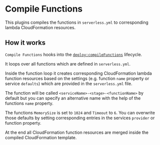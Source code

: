 # Compile Functions

This plugins compiles the functions in `serverless.yml` to corresponding lambda CloudFormation resources.

## How it works

`Compile Functions` hooks into the [`deploy:compileFunctions`](/lib/plugins/deploy) lifecycle.

It loops over all functions which are defined in `serverless.yml`.

Inside the function loop it creates corresponding CloudFormation lambda function resources based on the settings
(e.g. function `name` property or service `defaults`) which are provided in the `serverless.yml` file.

The function will be called `<serviceName>-<stage>-<functionName>` by default but you can specify an alternative name
with the help of the functions `name` property.

The functions `MemorySize` is set to `1024` and `Timeout` to `6`. You can overwrite those defaults by setting
corresponding entries in the services `provider` or function property.

At the end all CloudFormation function resources are merged inside the compiled CloudFormation template.
